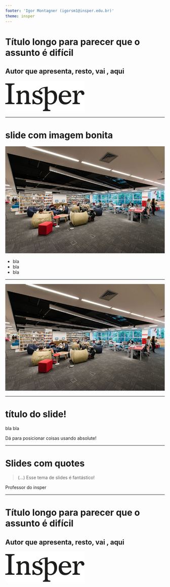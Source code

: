```yaml
---
footer: 'Igor Montagner (igorsm1@insper.edu.br)'
theme: insper
---
```


<!-- _class: front -->

# Título longo para parecer que o assunto é difícil

## **Autor que apresenta**, resto, vai , aqui

![](logo-insper.png)


------

# slide com imagem bonita

![bg left:30%](insper.jpg)


- bla
- bla
- bla

------

<!-- slide só com imagem full -->
![bg](insper.jpg)

----

# título do slide!

bla bla

<p class="bottom-right">
Dá para posicionar coisas usando absolute!
</p>

----------------

<!-- _class: quote -->
# Slides com quotes


> (...)  Esse tema de slides é fantástico!

Professor do insper


--------------

<!-- _class: front -->

# Título longo para parecer que o assunto é difícil

## **Autor que apresenta**, resto, vai , aqui

![](logo-insper.png)

